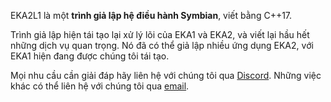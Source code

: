 EKA2L1 là một **trình giả lập hệ điều hành Symbian**, viết bằng C++17.

Trình giả lập hiện tái tạo lại xử lý lõi của EKA1 và EKA2, và viết lại hầu hết những dịch vụ quan trọng. Nó đã có thể giả lập nhiều ứng dụng EKA2, với EKA1 hiện đang
được chúng tôi tái tạo.

Mọi nhu cầu cần giải đáp hãy liên hệ với chúng tôi qua [Discord](https://discord.gg/5Bm5SJ9). Những việc khác có thể liên hệ với chúng tôi qua [email](mailto:cc@12z1.com).
